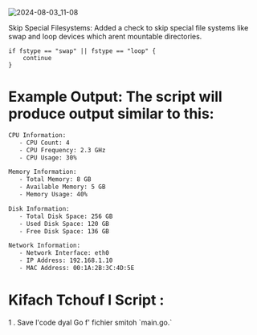 ![2024-08-03_11-08](https://github.com/user-attachments/assets/e158142f-c6fa-4ce6-89b5-76bf5db7dc1d)


Skip Special Filesystems: Added a check to skip special file systems like swap and loop devices which arent mountable directories.
```
if fstype == "swap" || fstype == "loop" {
    continue
}
```
<h1>Example Output:
The script will produce output similar to this:
</h1>

```bash
CPU Information:
   - CPU Count: 4
   - CPU Frequency: 2.3 GHz
   - CPU Usage: 30%

Memory Information:
   - Total Memory: 8 GB
   - Available Memory: 5 GB
   - Memory Usage: 40%

Disk Information:
   - Total Disk Space: 256 GB
   - Used Disk Space: 120 GB
   - Free Disk Space: 136 GB

Network Information:
   - Network Interface: eth0
   - IP Address: 192.168.1.10
   - MAC Address: 00:1A:2B:3C:4D:5E
```

<h1>Kifach Tchouf l Script :</h1>
1 . Save l'code dyal Go f' fichier smitoh `main.go.`
